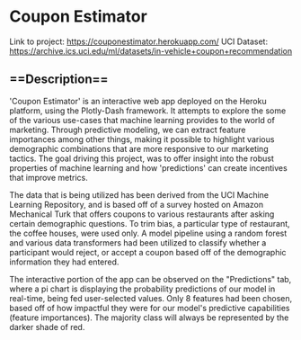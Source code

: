 # Coupon Estimator

Link to project: https://couponestimator.herokuapp.com/
UCI Dataset: https://archive.ics.uci.edu/ml/datasets/in-vehicle+coupon+recommendation
## ==Description==

'Coupon Estimator' is an interactive web app deployed on the Heroku platform, using the Plotly-Dash framework.
It attempts to explore the some of the various use-cases that machine learning provides to the world
of marketing. Through predictive modeling, we can extract feature importances among other things, 
making it possible to highlight various demographic combinations that are more responsive to our 
marketing tactics. The goal driving this project, was to offer insight into the robust properties
of machine learning and how 'predictions' can create incentives that improve metrics.

The data that is being utilized has been derived from the UCI Machine Learning Repository, and is
based off of a survey hosted on Amazon Mechanical Turk that offers coupons to various restaurants
after asking certain demographic questions. To trim bias, a particular type of restaurant, the 
coffee houses, were used only. A model pipeline using a random forest and various data transformers
had been utilized to classify whether a participant would reject, or accept a coupon based off of
the demographic information they had entered.

The interactive portion of the app can be observed on the "Predictions" tab, where a pi chart is displaying
the probability predictions of our model in real-time, being fed user-selected values. Only 8 features
had been chosen, based off of how impactful they were for our model's predictive capabilities (feature importances).
The majority class will always be represented by the darker shade of red.
